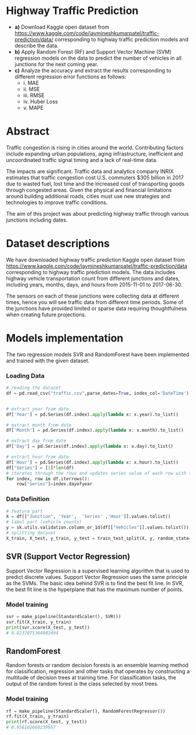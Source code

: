 # Highway Traffic Prediction

+ **a)** Download Kaggle open dataset from <https://www.kaggle.com/code/jaymineshkumarpatel/traffic-prediction/data/> corresponding to highway traffic prediction models and describe the data.
+ **b)** Apply Random Forest (RF) and Support Vector Machine (SVM) regression models on the data to predict the number of vehicles in all junctions for the next coming year.
+ **c)** Analyze the accuracy and extract the results corresponding to different regression error functions as follows:
    + i. MAE
    + ii. MSE
    + iii. RMSE
    + iv. Huber Loss
    + v. MAPE

# Abstract

Traffic congestion is rising in cities around the world. Contributing factors include expanding urban populations, aging infrastructure, inefficient and uncoordinated traffic signal timing and a lack of real-time data.

The impacts are significant. Traffic data and analytics company INRIX estimates that traffic congestion cost U.S. commuters $305 billion in 2017 due to wasted fuel, lost time and the increased cost of transporting goods through congested areas. Given the physical and financial limitations around building additional roads, cities must use new strategies and technologies to improve traffic conditions.

The aim of this project was about predicting highway traffic through various junctions including dates.

# Dataset descriptions

We have downloaded highway traffic prediction Kaggle open dataset from <https://www.kaggle.com/code/jaymineshkumarpatel/traffic-prediction/data> corresponding to highway traffic prediction models. The data includes highway vehicle transportation count from different junctions and dates, including years, months, days, and hours from 2015-11-01 to 2017-06-30.

The sensors on each of these junctions were collecting data at different times, hence you will see traffic data from different time periods. Some of the junctions have provided limited or sparse data requiring thoughtfulness when creating future projections.

# Models implementation

The two regression models SVR and RandomForest have been implemented and trained with the given dataset.

### Loading Data
<!-- vahid inja nemodar bezan -->
```python
# reading the dataset
df = pd.read_csv("traffic.csv",parse_dates=True, index_col='DateTime')


# extract year from date
df['Year'] = pd.Series(df.index).apply(lambda x: x.year).to_list()

# extract month from date
df['Month'] = pd.Series(df.index).apply(lambda x: x.month).to_list()

# extract day from date
df['Day'] = pd.Series(df.index).apply(lambda x: x.day).to_list()

# extract hour from date
df['Hour'] = pd.Series(df.index).apply(lambda x: x.hour).to_list()
df["Series"] = [1]*len(df)
# iterates through the rows and updates series value of each row with the dayOfYear value
for index, row in df.iterrows():
    row["Series"]=index.dayofyear
```

### Data Definition

```python
# feature part
X = df[["Junction", 'Year',  'Series' ,'Hour']].values.tolist()
# label part (vehicle counts)
y = sk.utils.validation.column_or_1d(df[["Vehicles"]].values.tolist())
# splitting dataset
X_train, X_test, y_train, y_test = train_test_split(X, y, random_state=43,train_size=0.8)
```

## SVR (Support Vector Regression)

Support Vector Regression is a supervised learning algorithm that is used to predict discrete values. Support Vector Regression uses the same principle as the SVMs. The basic idea behind SVR is to find the best fit line. In SVR, the best fit line is the hyperplane that has the maximum number of points.

### Model training
```python
svr = make_pipeline(StandardScaler(), SVR())
svr.fit(X_train, y_train)
print(svr.score(X_test, y_test))
# 0.8237075364902094
```


## RandomForest

Random forests or random decision forests is an ensemble learning method for classification, regression and other tasks that operates by constructing a multitude of decision trees at training time. For classification tasks, the output of the random forest is the class selected by most trees.

### Model training
```python
rf = make_pipeline(StandardScaler(), RandomForestRegressor())
rf.fit(X_train, y_train)
print(rf.score(X_test, y_test))
# 0.956102660239957
```
#
